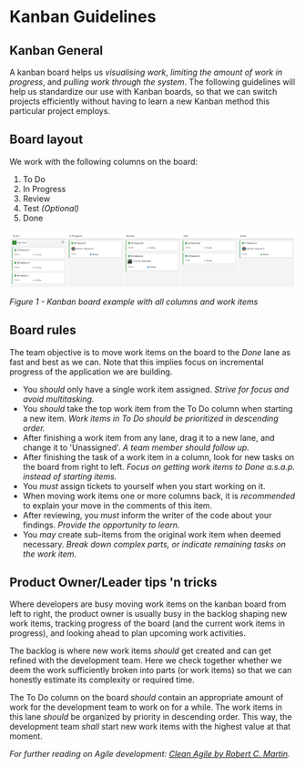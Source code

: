 # Kanban Guidelines

## Kanban General

A kanban board helps us *visualising work*, *limiting the amount of work in progress*, and *pulling work through the system*.
The following guidelines will help us standardize our use with Kanban boards, so that we can switch projects efficiently without having to learn a new Kanban method this particular project employs.

## Board layout

We work with the following columns on the board:

1. To Do
2. In Progress
3. Review
4. Test _(Optional)_
5. Done

![Figure 1 - Example of a default Kanban Board](Images/KanbanExample.png)

_Figure 1 - Kanban board example with all columns and work items_

## Board rules

The team objective is to move work items on the board to the _Done_ lane as fast and best as we can. Note that this implies focus on incremental progress of the application we are building.

- You *should* only have a single work item assigned.
_Strive for focus and avoid multitasking._
- You *should* take the top work item from the To Do column when starting a new item.
_Work items in To Do *should* be prioritized in descending order._
- After finishing a work item from any lane, drag it to a new lane, and change it to 'Unassigned'.
_A team member *should* follow up._
- After finishing the task of a work item in a column, look for new tasks on the board from right to left.
_Focus on getting work items to Done a.s.a.p. instead of starting items._
- You *must* assign tickets to yourself when you start working on it.
- When moving work items one or more columns back, it is *recommended* to explain your move in the comments of this item.
- After reviewing, you *must* inform the writer of the code about your findings.
_Provide the opportunity to learn._
- You *may* create sub-items from the original work item when deemed necessary.
_Break down complex parts, or indicate remaining tasks on the work item._

## Product Owner/Leader tips 'n tricks

Where developers are busy moving work items on the kanban board from left to right, the product owner is usually busy in the backlog shaping new work items, tracking progress of the board (and the current work items in progress), and looking ahead to plan upcoming work activities.

The backlog is where new work items *should* get created and can get refined with the development team. Here we check together whether we deem the work sufficiently broken into parts (or work items) so that we can honestly estimate its complexity or required time.

The To Do column on the board *should* contain an appropriate amount of work for the development team to work on for a while. The work items in this lane *should* be organized by priority in descending order. This way, the development team *shall* start new work items with the highest value at that moment.

_For further reading on Agile development: [Clean Agile by Robert C. Martin](https://www.goodreads.com/book/show/45280021-clean-agile)._
